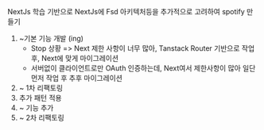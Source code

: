 NextJs 학습 기반으로 NextJs에 Fsd 아키텍처등을 추가적으로 고려하여 spotify 만들기

1. ~기본 기능 개발 (ing)
   - Stop 상황 => Next 제한 사항이 너무 많아, Tanstack Router 기반으로 작업 후, Next에 맞게 마이그레이션
   -  서버없이 클라이언트로만 OAuth 인증하는데, Next여서 제한사항이 많아 일단 먼저 작업 후 추후 마이그레이션
3. ~ 1차 리팩토링
4. 추가 패턴 적용
5. ~ 기능 추가
6. ~ 2차 리팩토링
